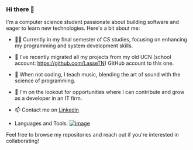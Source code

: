 ### Hi there 👋

I'm a computer science student passionate about building software and eager to learn new technologies. Here's a bit about me:

- 👨‍💻 Currently in my final semester of CS studies, focusing on enhancing my programming and system development skills.
- 🔄 I've recently migrated all my projects from my old UCN (school account: https://github.com/LasseTN) GitHub account to this one.
- 🎵 When not coding, I teach music, blending the art of sound with the science of programming.
- 🚀 I'm on the lookout for opportunities where I can contribute and grow as a developer in an IT firm.
- 📫 Contact me on [Linkedin](https://www.linkedin.com/in/lassetvedegaard/)

- Languages and Tools:
[![image](https://github.com/LasseTvedegaard/LasseTvedegaard/assets/148621311/d282c4ed-943d-4ee2-99b4-1834f60680db)](https://raw.githubusercontent.com/devicons/devicon/master/icons/csharp/csharp-original.svg)


Feel free to browse my repositories and reach out if you're interested in collaborating!


